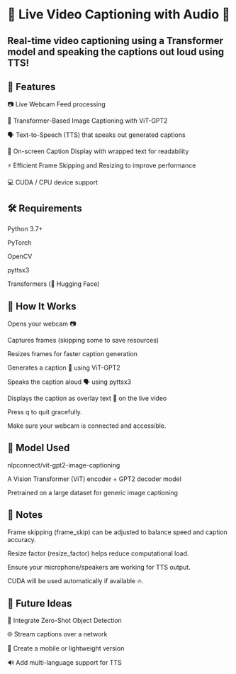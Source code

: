 # 📸 Live Video Captioning with Audio 🎤
## Real-time video captioning using a Transformer model and speaking the captions out loud using TTS!

## 🚀 Features
📷 Live Webcam Feed processing

🧠 Transformer-Based Image Captioning with ViT-GPT2

🗣️ Text-to-Speech (TTS) that speaks out generated captions

🎨 On-screen Caption Display with wrapped text for readability

⚡ Efficient Frame Skipping and Resizing to improve performance

💻 CUDA / CPU device support

## 🛠️ Requirements
Python 3.7+

PyTorch

OpenCV

pyttsx3

Transformers (🤗 Hugging Face)

## 🎯 How It Works
Opens your webcam 📷

Captures frames (skipping some to save resources)

Resizes frames for faster caption generation

Generates a caption 🧠 using ViT-GPT2

Speaks the caption aloud 🗣️ using pyttsx3

Displays the caption as overlay text 📝 on the live video

Press q to quit gracefully.

Make sure your webcam is connected and accessible.

## 🧠 Model Used
nlpconnect/vit-gpt2-image-captioning

A Vision Transformer (ViT) encoder + GPT2 decoder model

Pretrained on a large dataset for generic image captioning

## 📝 Notes
Frame skipping (frame_skip) can be adjusted to balance speed and caption accuracy.

Resize factor (resize_factor) helps reduce computational load.

Ensure your microphone/speakers are working for TTS output.

CUDA will be used automatically if available 🔥.

## 🤖 Future Ideas

🎯 Integrate Zero-Shot Object Detection

🌐 Stream captions over a network

📱 Create a mobile or lightweight version

🔊 Add multi-language support for TTS

